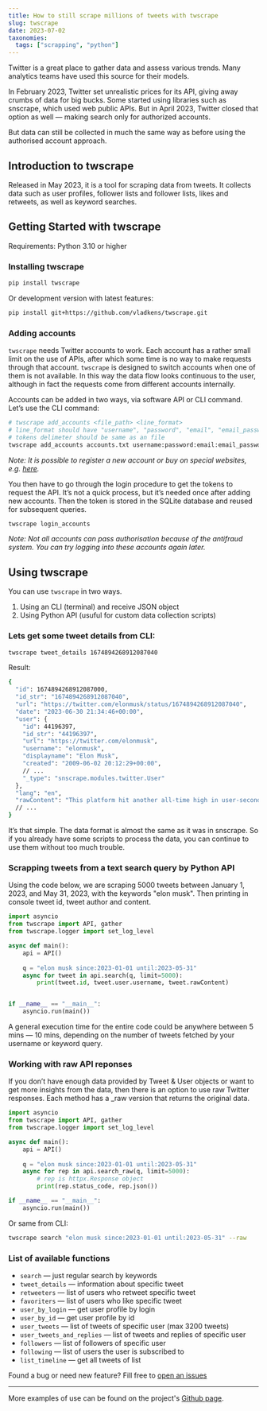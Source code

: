 ```yaml
---
title: How to still scrape millions of tweets with twscrape
slug: twscrape
date: 2023-07-02
taxonomies:
  tags: ["scrapping", "python"]
---
```


Twitter is a great place to gather data and assess various trends. Many analytics teams have used this source for their models.

In February 2023, Twitter set unrealistic prices for its API, giving away crumbs of data for big bucks. Some started using libraries such as snscrape, which used web public APIs. But in April 2023, Twitter closed that option as well — making search only for authorized accounts.

But data can still be collected in much the same way as before using the authorised account approach.

## Introduction to twscrape

Released in May 2023, it is a tool for scraping data from tweets. It collects data such as user profiles, follower lists and follower lists, likes and retweets, as well as keyword searches.

## Getting Started with twscrape

Requirements: Python 3.10 or higher

### Installing twscrape

```sh
pip install twscrape
```

Or development version with latest features:

```sh
pip install git+https://github.com/vladkens/twscrape.git
```

### Adding accounts

`twscrape` needs Twitter accounts to work. Each account has a rather small limit on the use of APIs, after which some time is no way to make requests through that account. `twscrape` is designed to switch accounts when one of them is not available. In this way the data flow looks continuous to the user, although in fact the requests come from different accounts internally.

Accounts can be added in two ways, via software API or CLI command. Let’s use the CLI command:

```sh
# twscrape add_accounts <file_path> <line_format>
# line_format should have "username", "password", "email", "email_password" tokens
# tokens delimeter should be same as an file
twscrape add_accounts accounts.txt username:password:email:email_password
```

_Note: It is possible to register a new account or buy on special websites, e.g. [here](https://accsmarket.com/0E8AaHCg)._

You then have to go through the login procedure to get the tokens to request the API. It’s not a quick process, but it’s needed once after adding new accounts. Then the token is stored in the SQLite database and reused for subsequent queries.

```sh
twscrape login_accounts
```

_Note: Not all accounts can pass authorisation because of the antifraud system. You can try logging into these accounts again later._

## Using twscrape

You can use `twscrape` in two ways.

1) Using an CLI (terminal) and receive JSON object
2) Using Python API (usuful for custom data collection scripts)

### Lets get some tweet details from CLI:

```sh
twscrape tweet_details 1674894268912087040
```

Result:

```sh
{
  "id": 1674894268912087000,
  "id_str": "1674894268912087040",
  "url": "https://twitter.com/elonmusk/status/1674894268912087040",
  "date": "2023-06-30 21:34:46+00:00",
  "user": {
    "id": 44196397,
    "id_str": "44196397",
    "url": "https://twitter.com/elonmusk",
    "username": "elonmusk",
    "displayname": "Elon Musk",
    "created": "2009-06-02 20:12:29+00:00",
    // ...
    "_type": "snscrape.modules.twitter.User"
  },
  "lang": "en",
  "rawContent": "This platform hit another all-time high in user-seconds last week"
  // ...
}
```

It’s that simple. The data format is almost the same as it was in snscrape. So if you already have some scripts to process the data, you can continue to use them without too much trouble.

### Scrapping tweets from a text search query by Python API

Using the code below, we are scraping 5000 tweets between January 1, 2023, and May 31, 2023, with the keywords "elon musk". Then printing in console tweet id, tweet author and content.

```py
import asyncio
from twscrape import API, gather
from twscrape.logger import set_log_level

async def main():
    api = API()
    
    q = "elon musk since:2023-01-01 until:2023-05-31"
    async for tweet in api.search(q, limit=5000):
        print(tweet.id, tweet.user.username, tweet.rawContent)


if __name__ == "__main__":
    asyncio.run(main())
```

A general execution time for the entire code could be anywhere between 5 mins — 10 mins, depending on the number of tweets fetched by your username or keyword query.

### Working with raw API reponses

If you don’t have enough data provided by Tweet & User objects or want to get more insights from the data, then there is an option to use raw Twitter responses. Each method has a _raw version that returns the original data.

```py
import asyncio
from twscrape import API, gather
from twscrape.logger import set_log_level

async def main():
    api = API()
    
    q = "elon musk since:2023-01-01 until:2023-05-31"
    async for rep in api.search_raw(q, limit=5000):
        # rep is httpx.Response object
        print(rep.status_code, rep.json())

if __name__ == "__main__":
    asyncio.run(main())
```

Or same from CLI:

```sh
twscrape search "elon musk since:2023-01-01 until:2023-05-31" --raw
```

### List of available functions

- `search` — just regular search by keywords
- `tweet_details` — information about specific tweet
- `retweeters` — list of users who retweet specific tweet
- `favoriters` — list of users who like specific tweet
- `user_by_login` — get user profile by login
- `user_by_id` — get user profile by id
- `user_tweets` — list of tweets of specific user (max 3200 tweets)
- `user_tweets_and_replies` — list of tweets and replies of specific user
- `followers` — list of followers of specific user
- `following` — list of users the user is subscribed to
- `list_timeline` — get all tweets of list

Found a bug or need new feature? Fill free to [open an issues](https://github.com/vladkens/twscrape/issues/new)

---

More examples of use can be found on the project's [Github page](https://github.com/vladkens/twscrape/).
